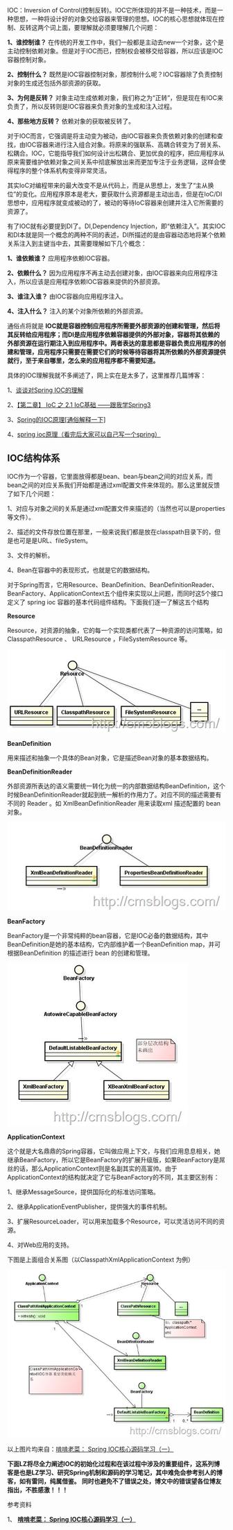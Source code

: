 IOC：Inversion of
Control(控制反转)。IOC它所体现的并不是一种技术，而是一种思想，一种将设计好的对象交给容器来管理的思想。IOC的核心思想就体现在控制、反转这两个词上面，要理解就必须要理解几个问题：

**1、谁控制谁？**
在传统的开发工作中，我们一般都是主动去new一个对象，这个是主动控制依赖对象。但是对于IOC而已，控制权会被移交给容器，所以应该是IOC容器控制对象。

**2、控制什么？** 既然是IOC容器控制对象，那控制什么呢？IOC容器除了负责控制对象的生成还包括外部资源的获取。

**3、为何是反转？** 对象主动生成依赖对象，我们称之为“正转”，但是现在有IOC来负责了，所以反转则是IOC容器来负责对象的生成和注入过程。

**4、那些地方反转？** 依赖对象的获取被反转了。

对于IOC而言，它强调是将主动变为被动，由IOC容器来负责依赖对象的创建和查找，由IOC容器来进行注入组合对象。将原来的强联系、高耦合转变为了弱关系、松耦合。IOC，它能指导我们如何设计出松耦合、更加优良的程序，把应用程序从原来需要维护依赖对象之间关系中彻底解放出来而更加专注于业务逻辑，这样会使得程序的整个体系机构变得非常灵活。

其实IoC对编程带来的最大改变不是从代码上，而是从思想上，发生了“主从换位”的变化。应用程序原本是老大，要获取什么资源都是主动出击，但是在IoC/DI思想中，应用程序就变成被动的了，被动的等待IoC容器来创建并注入它所需要的资源了。

有了IOC就有必要提到DI了。DI,Dependency
Injection，即“依赖注入”。其实IOC和DI本就是同一个概念的两种不同的表述，DI所描述的是由容器动态地将某个依赖关系注入到主键当中去，其需要理解如下几个概念：

**1、谁依赖谁？** 应用程序依赖IOC容器。

**2、依赖什么？** 因为应用程序不再主动去创建对象，由IOC容器来向应用程序注入，所以应该是应用程序依赖IOC容器来提供的外部资源。

**3、谁注入谁？** 由IOC容器向应用程序注入。

**4、注入什么？** 注入的某个对象所依赖的外部资源。

通俗点将就是
**IOC就是容器控制应用程序所需要外部资源的创建和管理，然后将其反转给应用程序；而DI是应用程序依赖容器提供的外部对象，容器将其依赖的外部资源在运行期注入到应用程序中。两者表达的意思都是容器负责应用程序的创建和管理，应用程序只需要在需要它们的时候等待容器将其所依赖的外部资源提供就行，至于来自哪里，怎么来的应用程序都不需要知道。**

具体的IOC理解我就不多阐述了，网上实在是太多了，这里推荐几篇博客：

1、[谈谈对Spring IOC的理解](http://www.cnblogs.com/xdp-gacl/p/4249939.html)

2、[【第二章】 IoC 之 2.1 IoC基础
——跟我学Spring3](http://jinnianshilongnian.iteye.com/blog/1413846)

3、[Spring的IOC原理[通俗解释一下]](http://blog.csdn.net/m13666368773/article/details/7802126)

4、[spring
ioc原理（看完后大家可以自己写一个spring）](http://blog.csdn.net/it_man/article/details/4402245)

## IOC结构体系

IOC作为一个容器，它里面放得都是bean、bean与bean之间的对应关系，而bean之间的对应关系我们开始都是通过xml配置文件来体现的。那么这里就反馈了如下几个问题：

1、对应与对象之间的关系是通过xml配置文件来描述的（当然也可以是properties等文件）。

2、描述的文件存放位置在那里，一般来说我们都是放在classpath目录下的，但是也可是是URL、fileSystem。

3、文件的解析。

4、Bean在容器中的表现形式，也就是它的数据结构。

对于Spring而言，它用Resource、BeanDefinition、BeanDefinitionReader、BeanFactory、ApplicationContext五个组件来实现以上问题，而同时这5个接口定义了
spring ioc 容器的基本代码组件结构。下面我们逐一了解这五个结构

**Resource**

Resource，对资源的抽象，它的每一个实现类都代表了一种资源的访问策略，如ClasspathResource 、 URLResource
，FileSystemResource 等。

[![20151217100002](../md/img/chenssy/381060-20160106175005012-1012403748.jpg)](http://images2015.cnblogs.com/blog/381060/201601/381060-20160106175004215-196631710.jpg)

**BeanDefinition**

用来描述和抽象一个具体的Bean对象，它是描述Bean对象的基本数据结构。

**BeanDefinitionReader**

外部资源所表达的语义需要统一转化为统一的内部数据结构BeanDefinition，这个时候BeanDefinitionReader就起到统一解析的作用力了。对应不同的描述需要有不同的
Reader 。如 XmlBeanDefinitionReader 用来读取xml 描述配置的 bean 对象。

[![20151217100001](../md/img/chenssy/381060-20160106175005950-741413780.jpg)](http://images2015.cnblogs.com/blog/381060/201601/381060-20160106175005403-1897455672.jpg)

**BeanFactory**

BeanFactory是一个非常纯粹的bean容器，它是IOC必备的数据结构，其中BeanDefinition是她的基本结构，它内部维护着一个BeanDefinition
map，并可根据BeanDefinition 的描述进行 bean 的创建和管理。

[![20151217100003](../md/img/chenssy/381060-20160106175007153-1131079806.jpg)](http://images2015.cnblogs.com/blog/381060/201601/381060-20160106175006387-248396370.jpg)

**ApplicationContext**

这个就是大名鼎鼎的Spring容器，它叫做应用上下文，与我们应用息息相关，她继承BeanFactory，所以它是BeanFactory的扩展升级版，如果BeanFactory是屌丝的话，那么ApplicationContext则是名副其实的高富帅。由于ApplicationContext的结构就决定了它与BeanFactory的不同，其主要区别有：

1、继承MessageSource，提供国际化的标准访问策略。

2、继承ApplicationEventPublisher，提供强大的事件机制。

3、扩展ResourceLoader，可以用来加载多个Resource，可以灵活访问不同的资源。

4、对Web应用的支持。

下图是上面组合关系图（以ClasspathXmlApplicationContext 为例）

[![20151217100004](../md/img/chenssy/381060-20160106175008231-728733069.jpg)](http://images2015.cnblogs.com/blog/381060/201601/381060-20160106175007762-1036099198.jpg)

以上图片均来自：[啃啃老菜： Spring IOC核心源码学习（一）](http://singleant.iteye.com/blog/1148937)

**下面LZ将尽全力阐述IOC的初始化过程和在该过程中涉及的重要组件，这系列博客是也是LZ学习、研究Spring机制和源码的学习笔记，其中难免会参考别人的博客，如有雷同，纯属借鉴。**
**同时也避免不了错误之处，博文中的错误望各位博友指出，不胜感激！！！**

参考资料

1、 **[啃啃老菜： Spring IOC核心源码学习（一）](http://singleant.iteye.com/blog/1148937)**

